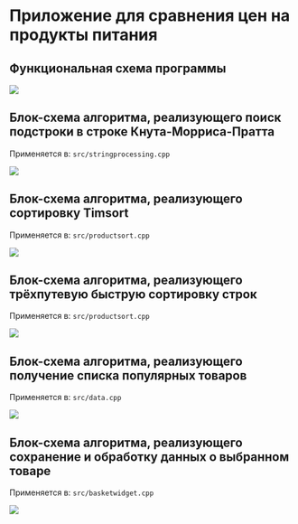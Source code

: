 # Приложение для сравнения цен на продукты питания

## Функциональная схема программы
<img src="./Курсовая работа/schemes/main.png">

## Блок-схема алгоритма, реализующего поиск подстроки в строке Кнута-Морриса-Пратта

Применяется в: `src/stringprocessing.cpp`

<img src="./Курсовая работа/schemes/KMP.png">

## Блок-схема алгоритма, реализующего сортировку Timsort

Применяется в: `src/productsort.cpp`

<img src="./Курсовая работа/schemes/timsort.png">

## Блок-схема алгоритма, реализующего трёхпутевую быструю сортировку строк

Применяется в: `src/productsort.cpp`

<img src="./Курсовая работа/schemes/quicksort.png">

## Блок-схема алгоритма, реализующего получение списка популярных товаров

Применяется в: `src/data.cpp`

<img src="./Курсовая работа/schemes/popular.png">

## Блок-схема алгоритма, реализующего сохранение и обработку данных о выбранном товаре

Применяется в: `src/basketwidget.cpp`

<img src="./Курсовая работа/schemes/basket.png">
